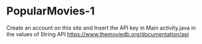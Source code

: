 # PopularMovies-1
Create an account on this site and Insert the API key in Main  activity.java in the values of String API
https://www.themoviedb.org/documentation/api
